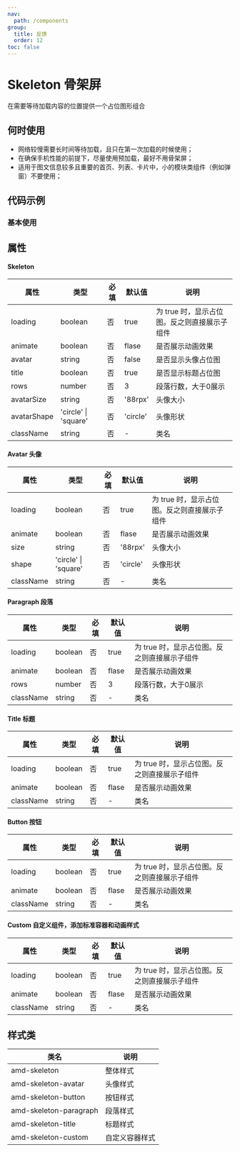 ```yaml
---
nav:
  path: /components
group:
  title: 反馈
  order: 12
toc: false
---
```


#  Skeleton 骨架屏
在需要等待加载内容的位置提供一个占位图形组合
## 何时使用
- 网络较慢需要长时间等待加载，且只在第一次加载的时候使用；
- 在确保手机性能的前提下，尽量使用预加载，最好不用骨架屏；
- 适用于图文信息较多且重要的首页、列表、卡片中，小的模块类组件（例如弹窗）不要使用；

## 代码示例
### 基本使用
<code src='../../demo/pages/Skeleton'></code>

## 属性

#### Skeleton
| 属性 | 类型 | 必填 | 默认值 | 说明 |
| -----|-----|-----|-----|----- |
| loading | boolean  | 否 | true | 为 true 时，显示占位图。反之则直接展示子组件 |
| animate | boolean | 否 | flase | 是否展示动画效果 |
| avatar | string | 否 | false | 是否显示头像占位图 |
| title | boolean | 否 | true | 是否显示标题占位图 |
| rows | number | 否 | 3 | 段落行数，大于0展示 |
| avatarSize | string | 否 | '88rpx' | 头像大小 |
| avatarShape | 'circle' \| 'square' | 否 | 'circle' | 头像形状 |
| className | string | 否 | - | 类名 |

#### Avatar 头像
| 属性 | 类型 | 必填 | 默认值 | 说明 |
| -----|-----|-----|-----|----- |
| loading | boolean  | 否 | true | 为 true 时，显示占位图。反之则直接展示子组件 |
| animate | boolean | 否 | flase | 是否展示动画效果 |
| size | string | 否 | '88rpx' | 头像大小 |
| shape | 'circle' \| 'square' | 否 | 'circle' | 头像形状 |
| className | string | 否 | - | 类名 |

#### Paragraph 段落
| 属性 | 类型 | 必填 | 默认值 | 说明 |
| -----|-----|-----|-----|----- |
| loading | boolean  | 否 | true | 为 true 时，显示占位图。反之则直接展示子组件 |
| animate | boolean | 否 | flase | 是否展示动画效果 |
| rows | number | 否 | 3 | 段落行数，大于0展示 |
| className | string | 否 | - | 类名 |

#### Title 标题
| 属性 | 类型 | 必填 | 默认值 | 说明 |
| -----|-----|-----|-----|----- |
| loading | boolean  | 否 | true | 为 true 时，显示占位图。反之则直接展示子组件 |
| animate | boolean | 否 | flase | 是否展示动画效果 |
| className | string | 否 | - | 类名 |

#### Button 按钮
| 属性 | 类型 | 必填 | 默认值 | 说明 |
| -----|-----|-----|-----|----- |
| loading | boolean  | 否 | true | 为 true 时，显示占位图。反之则直接展示子组件 |
| animate | boolean | 否 | flase | 是否展示动画效果 |
| className | string | 否 | - | 类名 |

#### Custom 自定义组件，添加标准容器和动画样式
| 属性 | 类型 | 必填 | 默认值 | 说明 |
| -----|-----|-----|-----|----- |
| loading | boolean  | 否 | true | 为 true 时，显示占位图。反之则直接展示子组件 |
| animate | boolean | 否 | flase | 是否展示动画效果 |
| className | string | 否 | - | 类名 |


## 样式类
| 类名 | 说明 |
| -----|-----|
| amd-skeleton | 整体样式 |
| amd-skeleton-avatar | 头像样式 |
| amd-skeleton-button | 按钮样式 |
| amd-skeleton-paragraph | 段落样式 |
| amd-skeleton-title | 标题样式 |
| amd-skeleton-custom | 自定义容器样式 |
